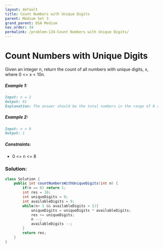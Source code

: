 ```yaml
---
layout: default
title: Count Numbers with Unique Digits
parent: Medium Set 3
grand_parent: DSA Medium
nav_order: 34
permalink: /problem-134-Count Numbers with Unique Digits/
---
```

# Count Numbers with Unique Digits
Given an integer n, return the count of all numbers with unique digits, x, where 0 <= x < 10n.

##### Example 1:
```markdown
Input: n = 2
Output: 91
Explanation: The answer should be the total numbers in the range of 0 ≤ x < 100, excluding 11,22,33,44,55,66,77,88,99
```
##### Example 2:
```markdown
Input: n = 0
Output: 1
```
##### Constraints:
* 0 <= n <= 8

### Solution:
```java
class Solution {
    public int countNumbersWithUniqueDigits(int n) {
        if(n == 0) return 1;
        int res = 10;
        int uniqueDigits = 9;
        int availableDigits = 9;
        while(n> 1 && availableDigits > 1){
            uniqueDigits = uniqueDigits * availableDigits;
            res += uniqueDigits;
            n --;
            availableDigits --;
        }
        return res;
    }
}
```
